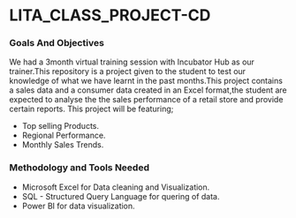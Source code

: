 # LITA_CLASS_PROJECT-CD
### Goals And Objectives
We had a 3month virtual training session with Incubator Hub as our trainer.This repository is a project given to the student to test our knowledge of what we have learnt in the past months.This project contains a sales data and a consumer data created in an Excel format,the student are expected to analyse the the sales performance of a retail store and provide certain reports.
This project will be featuring;
- Top selling Products.
- Regional Performance.
- Monthly Sales Trends.

### Methodology and Tools Needed
- Microsoft Excel for Data cleaning and Visualization.
- SQL - Structured Query Language for quering of data.
- Power BI for data visualization.

